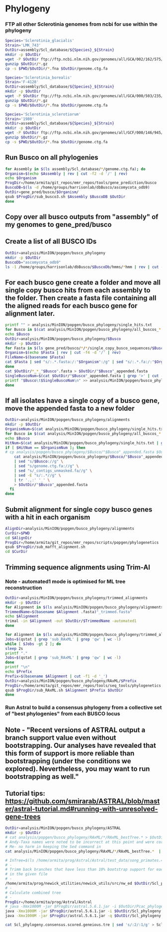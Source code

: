 # Phylogeny

### FTP all other Sclerotinia genomes from ncbi for use within the phylogeny
```bash
Species='Sclerotinia_glacialis'
Strain='LMK_743'
OutDir=assembly/Scl_database/${Species}_${Strain}
mkdir -p $OutDir
wget -P $OutDir ftp://ftp.ncbi.nlm.nih.gov/genomes/all/GCA/002/162/575/GCA_002162575.1_ASM216257v1/GCA_002162575.1_ASM216257v1_genomic.fna.gz
gunzip $OutDir/*.gz
cp -s $PWD/$OutDir/*.fna $OutDir/genome.ctg.fa
```

```bash
Species='Sclerotinia_borealis'
Strain='F-4128'
OutDir=assembly/Scl_database/${Species}_${Strain}
mkdir -p $OutDir
wget -P $OutDir ftp://ftp.ncbi.nlm.nih.gov/genomes/all/GCA/000/503/235/GCA_000503235.1_SBOR_1/GCA_000503235.1_SBOR_1_genomic.fna.gz
gunzip $OutDir/*.gz
cp -s $PWD/$OutDir/*.fna $OutDir/genome.ctg.fa
```

```bash
Species='Sclerotinia_sclerotiorum'
Strain='1980'
OutDir=assembly/Scl_database/${Species}_${Strain}
mkdir -p $OutDir
wget -P $OutDir ftp://ftp.ncbi.nlm.nih.gov/genomes/all/GCF/000/146/945/GCF_000146945.2_ASM14694v2/GCF_000146945.2_ASM14694v2_cds_from_genomic.fna.gz
gunzip $OutDir/*.gz
cp -s $PWD/$OutDir/*.fna $OutDir/genome.ctg.fa
```

## Run Busco on all phylogenies
```bash
for Assembly in $(ls assembly/Scl_database/*/genome.ctg.fa); do
Organism=$(echo $Assembly | rev | cut -f2 -d '/' | rev)
echo $Organism
ProgDir=/home/armita/git_repos/emr_repos/tools/gene_prediction/busco
BuscoDB=$(ls -d /home/groups/harrisonlab/dbBusco/ascomycota_odb9)
OutDir=gene_pred/busco/$Organism/
qsub $ProgDir/sub_busco3.sh $Assembly $BuscoDB $OutDir
done
```

## Copy over all busco outputs from "assembly" of my genomes to gene_pred/busco

## Create a list of all BUSCO IDs
```bash
OutDir=analysis/MinION/popgen/busco_phylogeny
mkdir -p $OutDir
BuscoDb="ascomycota_odb9"
ls -1 /home/groups/harrisonlab/dbBusco/$BuscoDb/hmms/*hmm | rev | cut -f1 -d '/' | rev | sed -e 's/.hmm//' > $OutDir/all_buscos_"$BuscoDb".txt
```

## For each busco gene create a folder and move all single copy busco hits from each assembly to the folder. Then create a fasta file containing all the aligned reads for each busco gene for alignment later.

```bash
printf "" > analysis/MinION/popgen/busco_phylogeny/single_hits.txt
for Busco in $(cat analysis/MinION/popgen/busco_phylogeny/all_buscos_*.txt); do
echo $Busco
OutDir=analysis/MinION/popgen/busco_phylogeny/$Busco
mkdir -p $OutDir
for Fasta in $(ls gene_pred/busco/*/*/single_copy_busco_sequences/$Busco*.fna); do
Organism=$(echo $Fasta | rev | cut -f4 -d '/' | rev)
FileName=$(basename $Fasta)
cat $Fasta | sed "s/:.*.fasta:/:"$Organism":/g" | sed "s/:.*.fa:/:"$Organism":/g" > $OutDir/"$Organism"_"$Busco".fasta
done
cat $OutDir/*_*_"$Busco".fasta > $OutDir/"$Busco"_appended.fasta
SingleBuscoNum=$(cat $OutDir/"$Busco"_appended.fasta | grep '>' | cut -f2 -d ':' | sort | uniq | wc -l)
printf "$Busco\t$SingleBuscoNum\n" >> analysis/MinION/popgen/busco_phylogeny/single_hits.txt
done
```

## If all isolates have a single copy of a busco gene, move the appended fasta to a new folder
```bash
OutDir=analysis/MinION/popgen/busco_phylogeny/alignments
mkdir -p $OutDir
OrganismNum=$(cat analysis/MinION/popgen/busco_phylogeny/single_hits.txt | cut -f2 | sort -nr | head -n1)
for Busco in $(cat analysis/MinION/popgen/busco_phylogeny/all_buscos_*.txt); do
echo $Busco
HitNum=$(cat analysis/MinION/popgen/busco_phylogeny/single_hits.txt | grep "$Busco" | cut -f2)
if [ $HitNum == $OrganismNum ]; then
# cp analysis/popgen/busco_phylogeny/$Busco/"$Busco"_appended.fasta $OutDir/.
    cat analysis/MinION/popgen/busco_phylogeny/$Busco/"$Busco"_appended.fasta \
    | sed "s/$Busco://g" \
    | sed "s/genome.ctg.fa://g" \
    | sed "s/_contigs_unmasked.fa//g" \
    | sed -E "s/:.*//g" \
    | tr '.,:' '_' \
    > $OutDir/"$Busco"_appended.fasta
  fi
done
```

## Submit alignment for single copy busco genes with a hit in each organism
```bash
AlignDir=analysis/MinION/popgen/busco_phylogeny/alignments
CurDir=$PWD
cd $AlignDir
ProgDir=/home/armita/git_repos/emr_repos/scripts/popgen/phylogenetics
qsub $ProgDir/sub_mafft_alignment.sh
cd $CurDir
```

## Trimming sequence alignments using Trim-Al
### Note - automated1 mode is optimised for ML tree reconstruction

```bash
OutDir=analysis/MinION/popgen/busco_phylogeny/trimmed_alignments
mkdir -p $OutDir
for Alignment in $(ls analysis/MinION/popgen/busco_phylogeny/alignments/*_appended_aligned.fasta); do
TrimmedName=$(basename $Alignment .fasta)"_trimmed.fasta"
echo $Alignment
trimal -in $Alignment -out $OutDir/$TrimmedName -automated1
done
```

```bash
for Alignment in $(ls analysis/MinION/popgen/busco_phylogeny/trimmed_alignments/*aligned_trimmed.fasta); do
Jobs=$(qstat | grep 'sub_RAxML' | grep 'qw' | wc -l)
while [ $Jobs -gt 2 ]; do
sleep 2s
printf "."
Jobs=$(qstat | grep 'sub_RAxML' | grep 'qw' | wc -l)
done		
printf "\n"
echo $Prefix
Prefix=$(basename $Alignment | cut -f1 -d '_')
OutDir=analysis/MinION/popgen/busco_phylogeny/RAxML/$Prefix
ProgDir=/home/armita/git_repos/emr_repos/tools/seq_tools/phylogenetics
qsub $ProgDir/sub_RAxML.sh $Alignment $Prefix $OutDir
done
```

### Run Astral to build a consensus phylogeny from a collective set of "best phylogenies" from each BUSCO locus

## Note - "Recent versions of ASTRAL output a branch support value even without bootstrapping. Our analyses have revealed that this form of support is more reliable than bootstrapping (under the conditions we explored). Nevertheless, you may want to run bootstrapping as well."
## Tutorial tips: https://github.com/smirarab/ASTRAL/blob/master/astral-tutorial.md#running-with-unresolved-gene-trees

```bash
OutDir=analysis/MinION/popgen/busco_phylogeny/ASTRAL
mkdir -p $OutDir
# cat analysis/popgen/busco_phylogeny/RAxML/*/RAxML_bestTree.* > $OutDir/Pcac_phylogeny.appended.tre
# Andy-Taxa names were noted to be incorrect at this point and were corrected
# Me- no harm in keeping the Sed command in
cat analysis/MinION/popgen/busco_phylogeny/RAxML/*/RAxML_bestTree.*  | sed -r "s/CTG.\w+:/:/g" | sed 's/__/_/g' > $OutDir/Scl_phylogeny.appended.tre

# InTree=$(ls /home/armita/prog/Astral/Astral/test_data/song_primates.424.gene.tre)
# -
# Trimm back branches that have less than 10% bootstrap support for each tree
# in the given file
# -
/home/armita/prog/newick_utilities/newick_utils/src/nw_ed $OutDir/Scl_phylogeny.appended.tre 'i & b<=10' o > $OutDir/Scl_phylogeny.appended.trimmed.tre
# -
# Calculate combined tree
# -
ProgDir=/home/armita/prog/Astral/Astral
# java -Xmx1000M -jar $ProgDir/astral.5.6.1.jar -i $OutDir/Pcac_phylogeny.appended.trimmed.tre -o $OutDir/Pcac_phylogeny.consensus.tre | tee 2> $OutDir/Pcac_phylogeny.consensus.log
java -Xmx1000M -jar $ProgDir/astral.5.6.1.jar -i $OutDir/Scl_phylogeny.appended.tre -o $OutDir/Scl_phylogeny.consensus.tre | tee 2> $OutDir/Scl_phylogeny.consensus.log
java -Xmx1000M -jar $ProgDir/astral.5.6.1.jar -q $OutDir/Scl_phylogeny.consensus.tre -i $OutDir/Scl_phylogeny.appended.tre -o $OutDir/Scl_phylogeny.consensus.scored.tre 2> $OutDir/Scl_phylogeny.consensus.scored.log
```

```bash
cat Scl_phylogeny.consensus.scored.geneious.tre | sed 's/:2/:1/g' > Scl_phylogeny.consensus.scored.geneious2.tre
```
